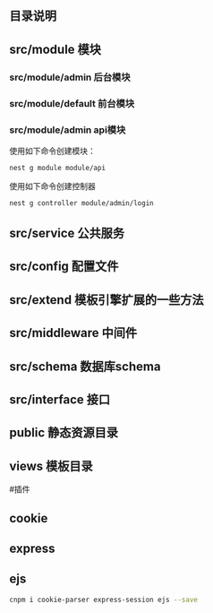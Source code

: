 ## 目录说明
## src/module 模块
### src/module/admin 后台模块
### src/module/default 前台模块
### src/module/admin api模块
使用如下命令创建模块：
```bash
nest g module module/api
```
使用如下命令创建控制器
```bash
nest g controller module/admin/login
```

## src/service 公共服务
## src/config 配置文件
## src/extend 模板引擎扩展的一些方法
## src/middleware 中间件
## src/schema 数据库schema
## src/interface 接口

## public 静态资源目录
## views 模板目录

#插件
## cookie
## express
## ejs
```bash
cnpm i cookie-parser express-session ejs --save
```